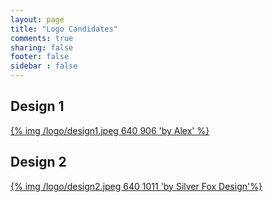 ```yaml
---
layout: page
title: "Logo Candidates"
comments: true
sharing: false
footer: false
sidebar : false
---
```


## Design 1

[{% img /logo/design1.jpeg 640 906 'by Alex' %}](/logo/design1.jpeg)


## Design 2

[{% img /logo/design2.jpeg 640 1011 'by Silver Fox Design'%}](/logo/design2.jpeg)
